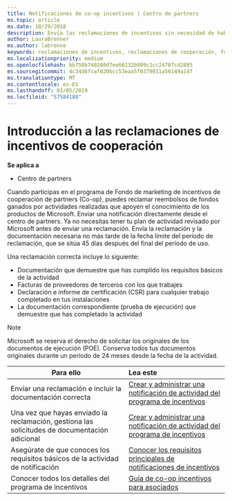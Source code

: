 ```yaml
---
title: Notificaciones de co-op incentivos | Centro de partners
ms.topic: article
ms.date: 10/29/2018
description: Envía las reclamaciones de incentivos sin necesidad de haber revisado antes tu plan de actividad.
author: LauraBrenner
ms.author: labrenne
keywords: reclamaciones de incentivos, reclamaciones de cooperación, fondos de cooperación
ms.localizationpriority: medium
ms.openlocfilehash: bb750b740280d7ee66132b999c1cc24707cd2885
ms.sourcegitcommit: 4c34d6fcaf020bcc53eaa5f0379011a56149a14f
ms.translationtype: MT
ms.contentlocale: es-ES
ms.lasthandoff: 03/05/2019
ms.locfileid: "57584188"
---
```

# <a name="incentives-co-op-claims-overview"></a>Introducción a las reclamaciones de incentivos de cooperación

**Se aplica a**

- Centro de partners

Cuando participas en el programa de Fondo de marketing de incentivos de cooperación de partners (Co-op), puedes reclamar reembolsos de fondos ganados por actividades realizadas que apoyen el conocimiento de los productos de Microsoft. Enviar una notificación directamente desde el centro de partners. Ya no necesitas tener tu plan de actividad revisado por Microsoft antes de enviar una reclamación. Envía la reclamación y la documentación necesaria no más tarde de la fecha límite del período de reclamación, que se sitúa 45 días después del final del período de uso. 

Una reclamación correcta incluye lo siguiente:

- Documentación que demuestre que has cumplido los requisitos básicos de la actividad
- Facturas de proveedores de terceros con los que trabajes
- Declaración e informe de certificación (CSR) para cualquier trabajo completado en tus instalaciones
- La documentación correspondiente (prueba de ejecución) que demuestre que has completado la actividad 

>[!NOTE]
>Microsoft se reserva el derecho de solicitar los originales de los documentos de ejecución (POE). Conserva todos tus documentos originales durante un período de 24 meses desde la fecha de la actividad. 

|**Para ello**   |**Lea este**   |
|-----------------|:--------------------------------------|
|Enviar una reclamación e incluir la documentación correcta|[Crear y administrar una notificación de actividad del programa de incentivos](create-incentives-claims.md)|
|Una vez que hayas enviado la reclamación, gestiona las solicitudes de documentación adicional|[Crear y administrar una notificación de actividad del programa de incentivos](create-incentives-claims.md)  |
|Asegúrate de que conoces los requisitos básicos de la actividad de notificación|[Conocer los requisitos principales de notificaciones de incentivos](core-requirements.md)   |
|Conocer todos los detalles del programa de incentivos|[Guía de co-op incentivos para asociados](https://assets.microsoft.com/coop-guidebook.pdf)
                                                                                 
                                   